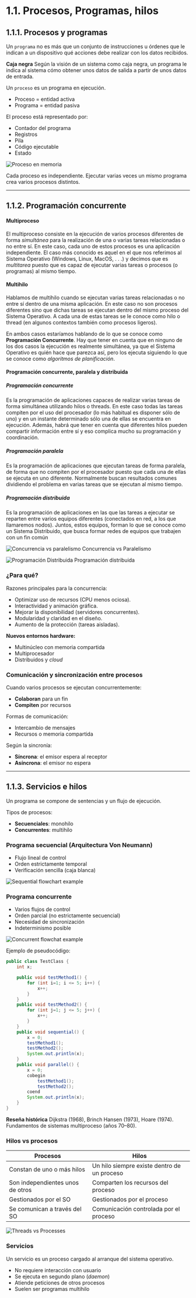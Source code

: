 # 1.1. Procesos, Programas, hilos

## 1.1.1. Procesos y programas

Un `programa` no es más que un conjunto de instrucciones u órdenes que le indican a un dispositivo qué acciones debe realizar con los datos recibidos.

**Caja negra**
Según la visión de un sistema como caja negra, un programa le indica al sistema cómo obtener unos datos de salida a partir de unos datos de entrada.

Un `proceso` es un programa en ejecución.

- Proceso = entidad activa
- Programa = entidad pasiva

El proceso está representado por:

- Contador del programa
- Registros
- Pila
- Código ejecutable
- Estado

![Proceso en memoria](https://psp2dam.github.io/psp_pages/assets/proceso_memoria-9033b881.png)

Cada proceso es independiente. Ejecutar varias veces un mismo programa crea varios procesos distintos.

---

## 1.1.2. Programación concurrente

#### Multiproceso

El multiproceso consiste en la ejecución de varios procesos diferentes de forma _simultánea_ para la realización de una o varias tareas relacionadas o no entre sí. En este caso, cada uno de estos procesos es una aplicación independiente. El caso más conocido es aquel en el que nos referimos al Sistema Operativo (Windows, Linux, MacOS, . . .) y decimos que es _multitarea_ puesto que es capaz de ejecutar varias tareas o procesos (o programas) al mismo tiempo.

#### Multihilo

Hablamos de multihilo cuando se ejecutan varias tareas relacionadas o no entre sí dentro de una misma aplicación. En este caso no son procesos diferentes sino que dichas tareas se ejecutan dentro del mismo proceso del Sistema Operativo. A cada una de estas tareas se le conoce como hilo o thread (en algunos contextos también como procesos ligeros).

En ambos casos estaríamos hablando de lo que se conoce como **Programación Concurrente**. Hay que tener en cuenta que en ninguno de los dos casos la ejecución es realmente simultánea, ya que el Sistema Operativo es quién hace que parezca así, pero los ejecuta siguiendo lo que se conoce como _algoritmos de planificación_.

#### Programación concurrente, paralela y distribuida

##### Programación concurrente

Es la programación de aplicaciones capaces de realizar varias tareas de forma simultánea utilizando hilos o threads. En este caso todas las tareas compiten por el uso del procesador (lo más habitual es disponer sólo de uno) y en un instante determinado sólo una de ellas se encuentra en ejecución. Además, habrá que tener en cuenta que diferentes hilos pueden compartir información entre sí y eso complica mucho su programación y coordinación.

##### Programación paralela

Es la programación de aplicaciones que ejecutan tareas de forma paralela, de forma que no compiten por el procesador puesto que cada una de ellas se ejecuta en uno diferente. Normalmente buscan resultados comunes dividiendo el problema en varias tareas que se ejecutan al mismo tiempo.

##### Programación distribuida

Es la programación de aplicaciones en las que las tareas a ejecutar se reparten entre varios equipos diferentes (conectados en red, a los que llamaremos nodos). Juntos, estos equipos, forman lo que se conoce como un Sistema Distribuido, que busca formar redes de equipos que trabajen con un fin común

![Concurrencia vs paralelismo](https://psp2dam.github.io/psp_pages/assets/concurrencia_vs_paralelismo-84571e5b.jpg)
Concurrencia vs Paralelismo

![Programación Distribuida](image.png)
Programación distribuida

### ¿Para qué?

Razones principales para la concurrencia:

- Optimizar uso de recursos (CPU menos ociosa).
- Interactividad y animación gráfica.
- Mejorar la disponibilidad (servidores concurrentes).
- Modularidad y claridad en el diseño.
- Aumento de la protección (tareas aisladas).

**Nuevos entornos hardware:**

- Multinúcleo con memoria compartida
- Multiprocesador
- Distribuidos y _cloud_

### Comunicación y sincronización entre procesos

Cuando varios procesos se ejecutan concurrentemente:

- **Colaboran** para un fin
- **Compiten** por recursos

Formas de comunicación:

- Intercambio de mensajes
- Recursos o memoria compartida

Según la sincronía:

- **Síncrona**: el emisor espera al receptor
- **Asíncrona**: el emisor no espera

---

## 1.1.3. Servicios e hilos

Un programa se compone de sentencias y un flujo de ejecución.

Tipos de procesos:

- **Secuenciales**: monohilo
- **Concurrentes**: multihilo

### Programa secuencial (Arquitectura Von Neumann)

- Flujo lineal de control
- Orden estrictamente temporal
- Verificación sencilla (caja blanca)

![Sequential flowchart example](https://psp2dam.github.io/psp_pages/assets/sequential_flowchart-a328f103.png)

### Programa concurrente

- Varios flujos de control
- Orden parcial (no estrictamente secuencial)
- Necesidad de sincronización
- Indeterminismo posible

![Concurrent flowchat example](https://psp2dam.github.io/psp_pages/assets/concurrent_flowchart-b7db1a72.png)

Ejemplo de pseudocódigo:

```java
public class TestClass {
    int x;

    public void testMethod1() {
        for (int i=1; i <= 5; i++) {
            x++;
        }
    }
    public void testMethod2() {
        for (int j=1; j <= 5; j++) {
            x++;
        }
    }
    public void sequential() {
        x = 0;
        testMethod1();
        testMethod2();
        System.out.println(x);
    }
    public void parallel() {
        x = 0;
        cobegin
            testMethod1();
            testMethod2();
        coend
        System.out.println(x);
    }
}
```

**Reseña histórica**
Dijkstra (1968), Brinch Hansen (1973), Hoare (1974).
Fundamentos de sistemas multiproceso (años 70–80).

### Hilos vs procesos

| Procesos                         | Hilos                                       |
| -------------------------------- | ------------------------------------------- |
| Constan de uno o más hilos       | Un hilo siempre existe dentro de un proceso |
| Son independientes unos de otros | Comparten los recursos del proceso          |
| Gestionados por el SO            | Gestionados por el proceso                  |
| Se comunican a través del SO     | Comunicación controlada por el proceso      |

![Threads vs Processes](https://psp2dam.github.io/psp_pages/assets/threads_vs_process-22c153e6.jpg)

### Servicios

Un servicio es un proceso cargado al arranque del sistema operativo.

- No requiere interacción con usuario
- Se ejecuta en segundo plano (_daemon_)
- Atiende peticiones de otros procesos
- Suelen ser programas multihilo
